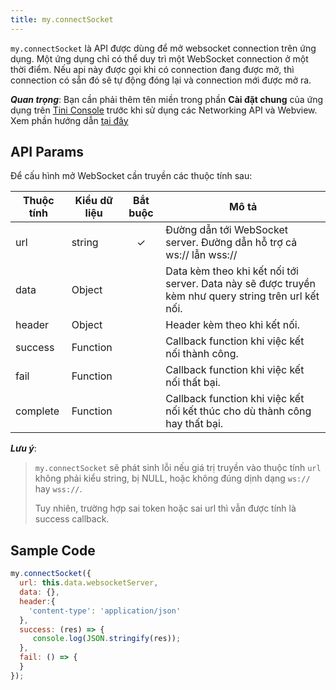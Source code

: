 ```yaml
---
title: my.connectSocket
---
```


`my.connectSocket` là API được dùng để mở websocket connection trên ứng dụng. Một ứng dụng chỉ có thể duy trì một WebSocket connection ở một thời điểm. Nếu api này được gọi khi có connection đang được mở, thì connection có sẵn đó sẽ tự động đóng lại và connection mới được mở ra.

***Quan trọng***: Bạn cần phải thêm tên miền trong phần **Cài đặt chung** của ứng dụng trên [Tini Console](https://developer.tiki.vn/apps) trước khi sử dụng các Networking API và Webview. Xem phần hướng dẫn [tại đây](/docs/development/tini-console/whitelist-domains)

## API Params

Để cấu hình mở WebSocket cần truyền các thuộc tính sau:

| Thuộc tính | Kiểu dữ liệu | Bắt buộc | Mô tả                                                                                                |
| ---------- | ------------ | :------: | ---------------------------------------------------------------------------------------------------- |
| url        | string       |    ✓     | Đường dẫn tới WebSocket server. Đường dẫn hỗ trợ cả ws:// lẫn wss://                                 |
| data       | Object       |          | Data kèm theo khi kết nối tới server. Data này sẽ được truyền kèm như query string trên url kết nối. |
| header     | Object       |          | Header kèm theo khi kết nối.                                                                         |
| success    | Function     |          | Callback function khi việc kết nối thành công.                                                       |
| fail       | Function     |          | Callback function khi việc kết nối thất bại.                                                         |
| complete   | Function     |          | Callback function khi việc kết nối kết thúc cho dù thành công hay thất bại.                          |

***Lưu ý***:

> `my.connectSocket` sẽ phát sinh lỗi nếu giá trị truyền vào thuộc tính `url` không phải kiểu string, bị NULL, hoặc không đúng dịnh dạng `ws://` hay `wss://`.
>
> Tuy nhiên, trường hợp sai token hoặc sai url thì vẫn được tính là success callback.

## Sample Code

```js
my.connectSocket({
  url: this.data.websocketServer,
  data: {},
  header:{
    'content-type': 'application/json'
  },
  success: (res) => {
     console.log(JSON.stringify(res));
  },
  fail: () => {
  }
});
```


